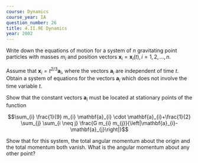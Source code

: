 ```yaml
---
course: Dynamics
course_year: IA
question_number: 26
title: 4.II.9E Dynamics
year: 2002
---
```



Write down the equations of motion for a system of $n$ gravitating point particles with masses $m_{i}$ and position vectors $\mathbf{x}_{i}=\mathbf{x}_{i}(t), i=1,2, \ldots, n$.

Assume that $\mathbf{x}_{i}=t^{2 / 3} \mathbf{a}_{i}$, where the vectors $\mathbf{a}_{i}$ are independent of time $t$. Obtain a system of equations for the vectors $\mathbf{a}_{i}$ which does not involve the time variable $t$.

Show that the constant vectors $\mathbf{a}_{i}$ must be located at stationary points of the function

$$\sum_{i} \frac{1}{9} m_{i} \mathbf{a}_{i} \cdot \mathbf{a}_{i}+\frac{1}{2} \sum_{j} \sum_{i \neq j} \frac{G m_{i} m_{j}}{\left|\mathbf{a}_{i}-\mathbf{a}_{j}\right|}$$

Show that for this system, the total angular momentum about the origin and the total momentum both vanish. What is the angular momentum about any other point?